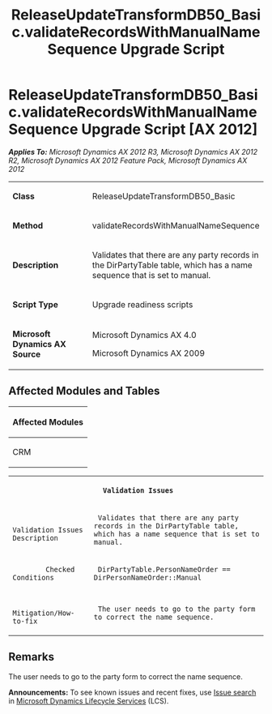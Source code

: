 ﻿---
title: ReleaseUpdateTransformDB50_Basic.validateRecordsWithManualNameSequence Upgrade Script
TOCTitle: ReleaseUpdateTransformDB50_Basic.validateRecordsWithManualNameSequence Upgrade Script
ms:assetid: 41471aef-3572-0565-4dcf-df895f6d24c6
ms:mtpsurl: https://msdn.microsoft.com/en-us/library/JJ718825(v=AX.60)
ms:contentKeyID: 49707868
ms.date: 05/18/2015
mtps_version: v=AX.60
---

# ReleaseUpdateTransformDB50\_Basic.validateRecordsWithManualNameSequence Upgrade Script [AX 2012]


_**Applies To:** Microsoft Dynamics AX 2012 R3, Microsoft Dynamics AX 2012 R2, Microsoft Dynamics AX 2012 Feature Pack, Microsoft Dynamics AX 2012_

<table>
<colgroup>
<col style="width: 50%" />
<col style="width: 50%" />
</colgroup>
<tbody>
<tr class="odd">
<td><p><strong>Class</strong></p></td>
<td><p>ReleaseUpdateTransformDB50_Basic</p></td>
</tr>
<tr class="even">
<td><p><strong>Method</strong></p></td>
<td><p>validateRecordsWithManualNameSequence</p></td>
</tr>
<tr class="odd">
<td><p><strong>Description</strong></p></td>
<td><p>Validates that there are any party records in the DirPartyTable table, which has a name sequence that is set to manual.</p></td>
</tr>
<tr class="even">
<td><p><strong>Script Type</strong></p></td>
<td><p>Upgrade readiness scripts</p></td>
</tr>
<tr class="odd">
<td><p><strong>Microsoft Dynamics AX Source</strong></p></td>
<td><p>Microsoft Dynamics AX 4.0</p>
<p>Microsoft Dynamics AX 2009</p></td>
</tr>
</tbody>
</table>


## Affected Modules and Tables

<table>
<colgroup>
<col style="width: 100%" />
</colgroup>
<thead>
<tr class="header">
<th><p>Affected Modules</p></th>
</tr>
</thead>
<tbody>
<tr class="odd">
<td><p>CRM</p></td>
</tr>
</tbody>
</table>


<table xmlns="http://www.w3.org/1999/xhtml">
              <tr><th colspan="2">
		
   <p>
   
	 Validation Issues
  </p>
  </th></tr>
              <tr><td>
		
   <p>
   
	 
            Validation Issues Description
          
  </p>
  </td><td>
		
   <p>
   
	 Validates that there are any party records in the DirPartyTable table, which has a name sequence that is set to manual.
  </p>
  </td></tr>
              <tr><td>
		
   <p>
   
	 
            Checked Conditions
          
  </p>
  </td><td>
		
   <p>
   
	 DirPartyTable.PersonNameOrder == DirPersonNameOrder::Manual
  </p>
  </td></tr>
              <tr><td>
		
   <p>
   
	 
            Mitigation/How-to-fix
          
  </p>
  </td><td>
		
   <p>
   
	 The user needs to go to the party form to correct the name sequence.
  </p>
  </td></tr>
            </table>


## Remarks

The user needs to go to the party form to correct the name sequence.

  
**Announcements:** To see known issues and recent fixes, use [Issue search](http://go.microsoft.com/fwlink/?linkid=389258) in [Microsoft Dynamics Lifecycle Services](http://go.microsoft.com/fwlink/?linkid=306505) (LCS).

